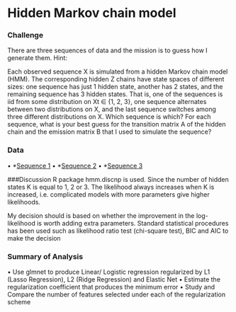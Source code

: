 # Hidden Markov chain model

### Challenge
There are three sequences of data and the mission is to
guess how I generate them. 
Hint:

Each observed sequence X is simulated from a hidden Markov chain model (HMM). The corresponding hidden Z chains have state spaces of different sizes: one sequence has just 1 hidden state, another has 2 states, and the remaining sequence has 3
hidden states. That is, one of the sequences is iid from some distribution on Xt ∈ {1, 2, 3}, one sequence alternates between two distributions on X, and the last sequence switches among three different distributions on X. Which sequence is which? For each sequence, what is your best guess for the
transition matrix A of the hidden chain and the emission matrix B that I used to simulate the sequence?

### Data 

• *[Sequence 1]
• *[Sequence 2]
• *[Sequence 3]

[Sequence 1]:<https://archive.ics.uci.edu/ml/datasets/Geographical+Original+of+Music>
[Sequence 2]:<https://archive.ics.uci.edu/ml/datasets/Geographical+Original+of+Music>
[Sequence 3]:<https://archive.ics.uci.edu/ml/datasets/Geographical+Original+of+Music>

###Discussion
R package hmm.discnp is used. Since the number of hidden states K is equal to 1, 2 or 3. The likelihood always increases when K is increased, i.e. complicated models with more parameters give higher likelihoods.

My decision should is based on whether the improvement in the
log-likelihood is worth adding extra parameters. Standard statistical procedures has been used such as likelihood ratio test (chi-square test), BIC and AIC to make the decision


### Summary of Analysis
• Use glmnet to produce Linear/ Logistic regression regularized by L1 (Lasso Regression), L2 (Ridge Regression) and Elastic Net
• Estimate the regularization coefficient that produces the minimum error
• Study and Compare the number of features selected under each of the regularization scheme
